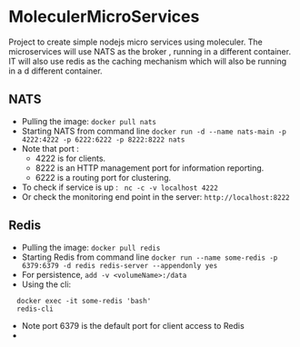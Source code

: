 # MoleculerMicroServices

Project to create simple nodejs micro services using moleculer. The microservices will use NATS as the broker , running in a different container. IT will also use redis as the caching mechanism which will also be running in a d different container.


## NATS

- Pulling the image:
```docker pull nats```
- Starting NATS from command line
```docker run -d --name nats-main -p 4222:4222 -p 6222:6222 -p 8222:8222 nats```
- Note that port :
  - 4222 is for clients.
  - 8222 is an HTTP management port for information reporting.
  - 6222 is a routing port for clustering.
- To check if service is up :
``` nc -c -v localhost 4222```
- Or check the monitoring end point in the server:
```http://localhost:8222```

## Redis

- Pulling the image:
```docker pull redis```
- Starting Redis from command line
```docker run --name some-redis -p 6379:6379 -d redis redis-server --appendonly yes```
- For persistence, ```add -v <volumeName>:/data```
- Using the cli:
```
  docker exec -it some-redis 'bash'
  redis-cli
```
- Note port 6379 is the default port for client access to Redis
-
